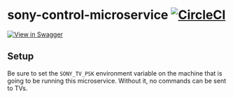# sony-control-microservice [![CircleCI](https://circleci.com/gh/byuoitav/sony-control-microservice.svg?style=svg)](https://circleci.com/gh/byuoitav/sony-control-microservice)

[![View in Swagger](http://jessemillar.github.io/view-in-swagger-button/button.svg)](http://byuoitav.github.io/swagger-ui/?url=https://raw.githubusercontent.com/byuoitav/sony-control/master/swagger.json)


## Setup
Be sure to set the `SONY_TV_PSK` environment variable on the machine that is going to be running this microservice. Without it, no commands can be sent to TVs.
